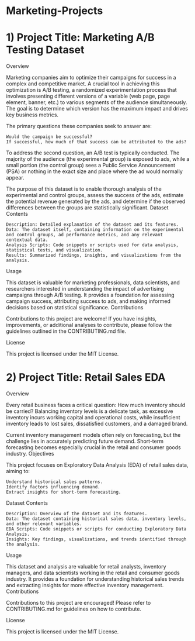 # Marketing-Projects

# 1) Project Title: Marketing A/B Testing Dataset

Overview

Marketing companies aim to optimize their campaigns for success in a complex and competitive market. A crucial tool in achieving this optimization is A/B testing, a randomized experimentation process that involves presenting different versions of a variable (web page, page element, banner, etc.) to various segments of the audience simultaneously. The goal is to determine which version has the maximum impact and drives key business metrics.

The primary questions these companies seek to answer are:

    Would the campaign be successful?
    If successful, how much of that success can be attributed to the ads?

To address the second question, an A/B test is typically conducted. The majority of the audience (the experimental group) is exposed to ads, while a small portion (the control group) sees a Public Service Announcement (PSA) or nothing in the exact size and place where the ad would normally appear.

The purpose of this dataset is to enable thorough analysis of the experimental and control groups, assess the success of the ads, estimate the potential revenue generated by the ads, and determine if the observed differences between the groups are statistically significant.
Dataset Contents

    Description: Detailed explanation of the dataset and its features.
    Data: The dataset itself, containing information on the experimental and control groups, ad performance metrics, and any relevant contextual data.
    Analysis Scripts: Code snippets or scripts used for data analysis, statistical tests, and visualization.
    Results: Summarized findings, insights, and visualizations from the analysis.

Usage

This dataset is valuable for marketing professionals, data scientists, and researchers interested in understanding the impact of advertising campaigns through A/B testing. It provides a foundation for assessing campaign success, attributing success to ads, and making informed decisions based on statistical significance.
Contributions

Contributions to this project are welcome! If you have insights, improvements, or additional analyses to contribute, please follow the guidelines outlined in the CONTRIBUTING.md file.

License

This project is licensed under the MIT License.

# 2) Project Title: Retail Sales EDA

Overview

Every retail business faces a critical question: How much inventory should be carried? Balancing inventory levels is a delicate task, as excessive inventory incurs working capital and operational costs, while insufficient inventory leads to lost sales, dissatisfied customers, and a damaged brand.

Current inventory management models often rely on forecasting, but the challenge lies in accurately predicting future demand. Short-term forecasting becomes especially crucial in the retail and consumer goods industry.
Objectives

This project focuses on Exploratory Data Analysis (EDA) of retail sales data, aiming to:

    Understand historical sales patterns.
    Identify factors influencing demand.
    Extract insights for short-term forecasting.

Dataset Contents

    Description: Overview of the dataset and its features.
    Data: The dataset containing historical sales data, inventory levels, and other relevant variables.
    EDA Scripts: Code snippets or scripts for conducting Exploratory Data Analysis.
    Insights: Key findings, visualizations, and trends identified through the analysis.

Usage

This dataset and analysis are valuable for retail analysts, inventory managers, and data scientists working in the retail and consumer goods industry. It provides a foundation for understanding historical sales trends and extracting insights for more effective inventory management.
Contributions

Contributions to this project are encouraged! Please refer to CONTRIBUTING.md for guidelines on how to contribute.

License

This project is licensed under the MIT License.



